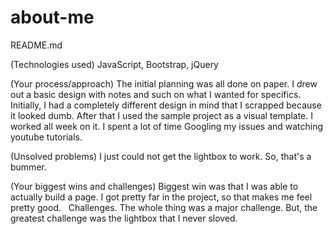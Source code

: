 # about-me

 README.md

(Technologies used)
  JavaScript, Bootstrap, jQuery
  
(Your process/approach)
  The initial planning was all done on paper. I drew out a basic design with notes and such on what I wanted for specifics. Initially, I had a completely different design in mind that I scrapped because it looked dumb. After that I used the sample project as a visual template. 
   I worked all week on it. I spent a lot of time Googling my issues and watching youtube tutorials. 
   
(Unsolved problems)
  I just could not get the lightbox to work. So, that's a bummer. 

(Your biggest wins and challenges)
  Biggest win was that I was able to actually build a page. I got pretty far in the project, so that makes me feel pretty good. 
   Challenges. The whole thing was a major challenge. But, the greatest challenge was the lightbox that I never sloved. 

